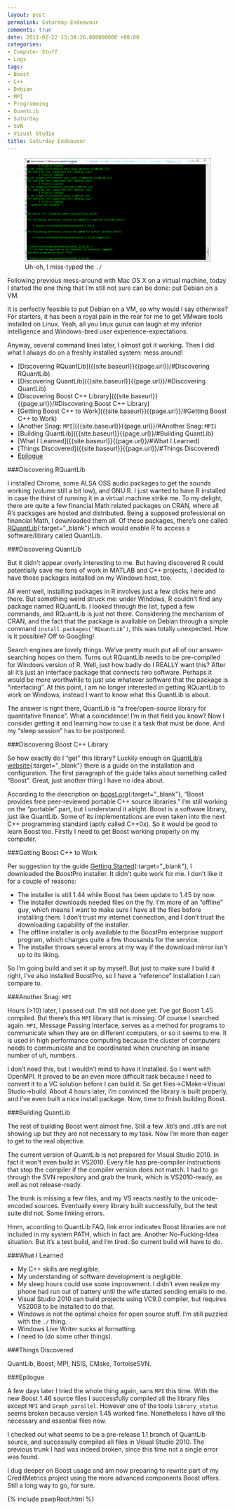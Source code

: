 ```yaml
---
layout: post
permalink: Saturday-Endeavour
comments: true
date: 2011-02-22 13:34:26.000000000 +08:00
categories:
- Computer Stuff
- Logs
tags:
- Boost
- C++
- Debian
- MPI
- Programming
- QuantLib
- Saturday
- SVN
- Visual Studio
title: Saturday Endeavour
---
```


<div class="imgDisplayS" style="max-width: 600px;" itemscope itemtype="http://schema.org/ImageGallery">
  <figure itemprop="associatedMedia" itemscope itemtype="http://schema.org/ImageObject">
    <a href="/assets/old/0220-console-997x554.png" itemprop="contentUrl" data-size="997x554" >
    <img src="/assets/old/0220-console-997x554.png" itemprop="thumbnail" 
      title="Uh-oh, I miss-typed the <code>./</code>" 
      alt="Uh-oh, I miss-typed the <code>./</code>" />
    </a>
    <figcaption itemprop="caption description">Uh-oh, I miss-typed the <code>./</code></figcaption>
  </figure>
</div>

Following previous mess-around with Mac OS X on a virtual machine, today I started the one thing that I’m still not sure can be done: put Debian on a VM.

It is perfectly feasible to put Debian on a VM, so why would I say otherwise? For starters, it has been a royal pain in the rear for me to get VMware tools installed on Linux. Yeah, all you linux gurus can laugh at my inferior intelligence and Windows-bred user experience-expectations.

Anyway, several command lines later, I almost got it working. Then I did what I always do on a freshly installed system: mess around!

* [Discovering RQuantLib]({{site.baseurl}}{{page.url}}/#Discovering RQuantLib)
* [Discovering QuantLib]({{site.baseurl}}{{page.url}}/#Discovering QuantLib)
* [Discovering Boost C++ Library]({{site.baseurl}}{{page.url}}/#Discovering Boost C++ Library)
* [Getting Boost C++ to Work]({{site.baseurl}}{{page.url}}/#Getting Boost C++ to Work)
* [Another Snag: `MPI`]({{site.baseurl}}{{page.url}}/#Another Snag: `MPI`)
* [Building QuantLib]({{site.baseurl}}{{page.url}}/#Building QuantLib)
* [What I Learned]({{site.baseurl}}{{page.url}}/#What I Learned)
* [Things Discovered]({{site.baseurl}}{{page.url}}/#Things Discovered)
* [Epilogue]({{site.baseurl}}{{page.url}}/#Epilogue)

<!--excerpt-->

<div id="Discovering RQuantLib"/>

###Discovering RQuantLib

I installed Chrome, some ALSA OSS audio packages to get the sounds working (volume still a bit low), and GNU R. I just wanted to have R installed in case the thirst of running it in a virtual machine strike me. To my delight, there are quite a few financial Math related packages on CRAN, where all R’s packages are hosted and distributed. Being a supposed professional on financial Math, I downloaded them all. Of these packages, there’s one called [RQuantLib](http://dirk.eddelbuettel.com/code/rquantlib.html){:target="_blank"} which would enable R to access a software/library called QuantLib.

<div id="Discovering QuantLib"/>

###Discovering QuantLib

But it didn’t appear overly interesting to me. But having discovered R could potentially save me tons of work in MATLAB and C++ projects, I decided to have those packages installed on my Windows host, too.

All went well, installing packages in R involves just a few clicks here and there. But something weird struck me: under Windows, R couldn’t find any package named RQuantLib. I looked through the list, typed a few commands, and RQuantLib is just not there. Considering the mechanism of CRAN, and the fact that the package is available on Debian through a simple command `install.packages(‘RQuantLib’)`, this was totally unexpected. How is it possible? Off to Googling!

Search engines are lovely things. We’ve pretty much put all of our answer-searching hopes on them. Turns out RQuantLib needs to be pre-compiled for Windows version of R. Well, just how badly do I REALLY want this? After all it’s just an interface package that connects two software. Perhaps it would be more worthwhile to just use whatever software that the package is “interfacing”. At this point, I am no longer interested in getting RQuantLib to work on Windows, instead I want to know what this QuantLib is about.

The answer is right there, QuantLib is “a free/open-source library for quantitative finance”. What a coincidence! I’m in that field you know? Now I consider getting it and learning how to use it a task that must be done. And my “sleep session” has to be postponed.

<div id="Discovering Boost C++ Library"/>

###Discovering Boost C++ Library

So how exactly do I “get” this library? Luckily enough on [QuantLib’s website](http://quantlib.org){:target="_blank"} there is a guide on the installation and configuration. The first paragraph of the guide talks about something called “Boost”. Great, just another thing I have no idea about.

According to the description on [boost.org](http://www.boost.org/){:target="_blank"}, “Boost provides free peer-reviewed portable C++ source libraries.” I’m still working on the “portable” part, but I understand it alright. Boost is a software library, just like QuantLib. Some of its implementations are even taken into the next C++ programming standard (aptly called C++0x). So it would be good to learn Boost too. Firstly I need to get Boost working properly on my computer.

<div id="Getting Boost C++ to Work"/>

###Getting Boost C++ to Work

Per suggestion by the guide [Getting Started](http://www.boost.org/doc/libs/1_45_0/more/getting_started/index.html){:target="_blank"}, I downloaded the BoostPro installer. It didn’t quite work for me. I don’t like it for a couple of reasons:

* The installer is still 1.44 while Boost has been update to 1.45 by now.
* The installer downloads needed files on the fly. I’m more of an “offline” guy, which means I want to make sure I have all the files before installing them. I don’t trust my internet connection, and I don’t trust the downloading capability of the installer.
* The offline installer is only available to the BoostPro enterprise support program, which charges quite a few thousands for the service.
* The installer throws several errors at my way if the download mirror isn’t up to its liking.

So I’m going build and set it up by myself. But just to make sure I build it right, I’ve also installed BoostPro, so I have a “reference” installation I can compare to.

<div id="Another Snag: `MPI`"/>

###Another Snag: `MPI`

Hours (&gt;10) later, I passed out. I’m still not done yet. I’ve got Boost 1.45 compiled. But there’s this `MPI` library that is missing. Of course I searched again. `MPI`, Message Passing Interface, serves as a method for programs to communicate when they are on different computers, or so it seems to me. It is used in high performance computing because the cluster of computers needs to communicate and be coordinated when crunching an insane number of uh, numbers.

I don’t need this, but I wouldn’t mind to have it installed. So I went with OpenMPI. It proved to be an even more difficult task because I need to convert it to a VC solution before I can build it. So get files->CMake->Visual Studio->build. About 4 hours later, I’m convinced the library is built properly, and I’ve even built a nice install package. Now, time to finish building Boost.

<div id="Building QuantLib"/>

###Building QuantLib

The rest of building Boost went almost fine. Still a few .lib’s and .dll’s are not showing up but they are not necessary to my task. Now I’m more than eager to get to the real objective.

The current version of QuantLib is not prepared for Visual Studio 2010. In fact it won’t even build in VS2010. Every file has pre-compiler instructions that stop the compiler if the compiler version does not match. I had to go through the SVN repository and grab the trunk, which is VS2010-ready, as well as not release-ready.

The trunk is missing a few files, and my VS reacts nastily to the unicode-encoded sources. Eventually every library built successfully, but the test suite did not. Some linking errors.

Hmm, according to QuantLib FAQ, link error indicates Boost libraries are not included in my system PATH, which in fact are. Another No-Fucking-Idea situation. But it’s a test build, and I’m tired. So current build will have to do.

<div id="What I Learned"/>

###What I Learned

* My C++ skills are negligible.
* My understanding of software development is negligible.
* My sleep hours could use some improvement. I didn’t even realize my phone had run out of battery until the wife started sending emails to me.
* Visual Studio 2010 can build projects using VC9.0 compiler, but requires VS2008 to be installed to do that.
* Windows is not the optimal choice for open source stuff. I’m still puzzled with the `./` thing.
* Windows Live Writer sucks at formatting.
* I need to (do some other things).

<div id="Things Discovered"/>

###Things Discovered

QuantLib, Boost, MPI, NSIS, CMake, TortoiseSVN.

<div id="Epilogue"/>

###Epilogue

A few days later I tried the whole thing again, sans `MPI` this time. With the new Boost 1.46 source files I successfully compiled all the library files except `MPI` and `Graph_parallel`. However one of the tools `library_status` seems broken because version 1.45 worked fine. Nonetheless I have all the necessary and essential files now.

I checked out what seems to be a pre-release 1.1 branch of QuantLib source, and successully compiled all files in Visual Studio 2010. The previous trunk I had was indeed broken, since this time not a single error was found.

I dug deeper on Boost usage and am now preparing to rewrite part of my CreditMetrics project using the more advanced components Boost offers. Still a long way to go, for sure.

{% include pswpRoot.html %}

